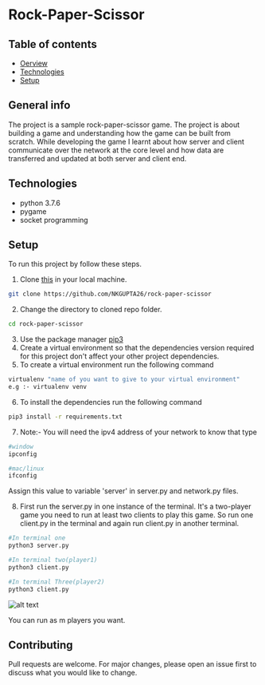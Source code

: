 # Rock-Paper-Scissor

## Table of contents
* [Oerview](#overview)
* [Technologies](#technologies)
* [Setup](#setup)


## General info
The project is a sample rock-paper-scissor game.
The project is about building a game and understanding how the game can be built from scratch. While developing the game I learnt about how server and client communicate over the network at the core level and how data are transferred and updated at both server and client end.

## Technologies
* python 3.7.6
* pygame
* socket programming
## Setup

To run this project by follow these steps. 
1. Clone [this](https://github.com/NKGUPTA26/rock-paper-scissor) in your local machine.
```bash
git clone https://github.com/NKGUPTA26/rock-paper-scissor
```
2. Change the directory to cloned repo folder.
```bash
cd rock-paper-scissor
```
3. Use the package manager [pip3](https://pip.pypa.io/en/stable/)
4. Create a virtual environment so that the dependencies version required for this project don't affect your other project dependencies.
5. To create a virtual environment run the following command
```bash
virtualenv "name of you want to give to your virtual environment"
e.g :- virtualenv venv
```
6. To install the dependencies run the following command
```bash
pip3 install -r requirements.txt
```
7. Note:- You will need the ipv4 address of your network to know that type
```bash
#window
ipconfig

#mac/linux
ifconfig
```
Assign this value to variable 'server' in server.py and network.py files.

8. First run the server.py in one instance of the terminal. It's a two-player game you need to run at least two clients to play this game. So run one client.py in the terminal and again run client.py in another terminal.

```bash
#In terminal one
python3 server.py

#In terminal two(player1)
python3 client.py

#In terminal Three(player2)
python3 client.py
```
![alt text](https://drive.google.com/file/d/13bTsuOxlTKv3ktARJ4sK0Q0uaR5aZQcm/view?usp=sharing)

You can run as m players you want.

## Contributing
Pull requests are welcome. For major changes, please open an issue first to discuss what you would like to change.